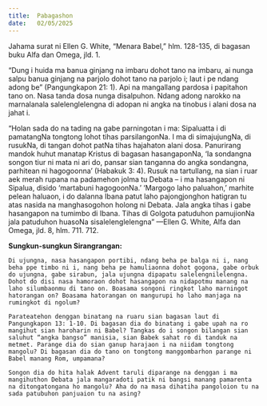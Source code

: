 ```yaml
---
title:  Pabagashon
date:   02/05/2025
---
```


Jahama surat ni Ellen G. White, “Menara Babel,” hlm. 128-135, di bagasan buku Alfa dan Omega, jld. 1.

“Dung i huida ma banua ginjang na imbaru dohot tano na imbaru, ai nunga salpu banua ginjang na parjolo dohot tano na parjolo i; laut i pe ndang adong be” (Pangungkapon 21: 1). Api na mangallang pardosa i papitahon tano on. Nasa tanda dosa nunga disalpuhon. Ndang adong narokko na marnalanala salelenglelengna di adopan ni angka na tinobus i alani dosa na jahat i.

“Holan sada do na tading na gabe parningotan i ma: Sipaluatta i di pamatangNa tongtong lohot tihas parsilangonNa. I ma di simajujungNa, di rusukNa, di tangan dohot patNa tihas hajahaton alani dosa. Panurirang mandok huhut manatap Kristus di bagasan hasangaponNa, ‘Ia sondangna songon tiur ni mata ni ari do, pansar sian tanganna do angka sondangna, parhitean ni hagogoonna’ (Habakuk 3: 4). Rusuk na tartullang, na sian i ruar aek merah rupana na padamehon jolma tu Debata – i ma hasangapon ni Sipalua, disido ‘martabuni hagogoonNa.’ ‘Margogo laho paluahon,’ marhite pelean haluaon, i do dalanna Ibana patut laho pajongjonghon hatigran tu atas nasida na manghasogohon holong ni Debata. Jala angka tihas i gabe hasangapon na tumimbo di Ibana. Tihas di Golgota patuduhon pamujionNa jala patuduhon huasoNa sisalelenglelengna” —Ellen G. White, Alfa dan Omega, jld. 8, hlm. 711. 712.

**Sungkun-sungkun Sirangrangan:**

`Di ujungna, nasa hasangapon portibi, ndang beha pe balga ni i, nang beha ppe timbo ni i, nang beha pe hamuliaonna dohot gogona, gabe orbuk do ujungna, gabe sirabun, jala ujungna dipapatu salelengnilelengna. Dohot do disi nasa hamoraon dohot hasangapon na nidapotmu manang na laho silumbaonmu di tano on. Boasama songoni ringkot laho marningot hatorangan on? Boasama hatorangan on mangurupi ho laho manjaga na rumingkot di ngolum?`

`Parateatehon denggan binatang na ruaru sian bagasan laut di Pangungkapon 13: 1-10. Di bagasan dia do binatang i gabe upah na ro mangihut sian haroharin ni Babel? Tangkas do i songon bilangan sian saluhut “angka bangso” manisia, sian Babek sahat ro di tanduk na metmet. Parange dia do sian ganup harajaon i na niidam tongtong mangolu? Di bagasan dia do tano on tongtong manggombarhon parange ni Babel manang Rom, umpamana?`

`Songon dia do hita halak Advent taruli diparange na denggan i ma mangihuthon Debata jala mangaradoti patik ni bangsi manang pamarenta na ditongatongana ho mangolu? Aha do na masa dihatiha pangoloion tu na sada patubuhon panjuaion tu na asing?`